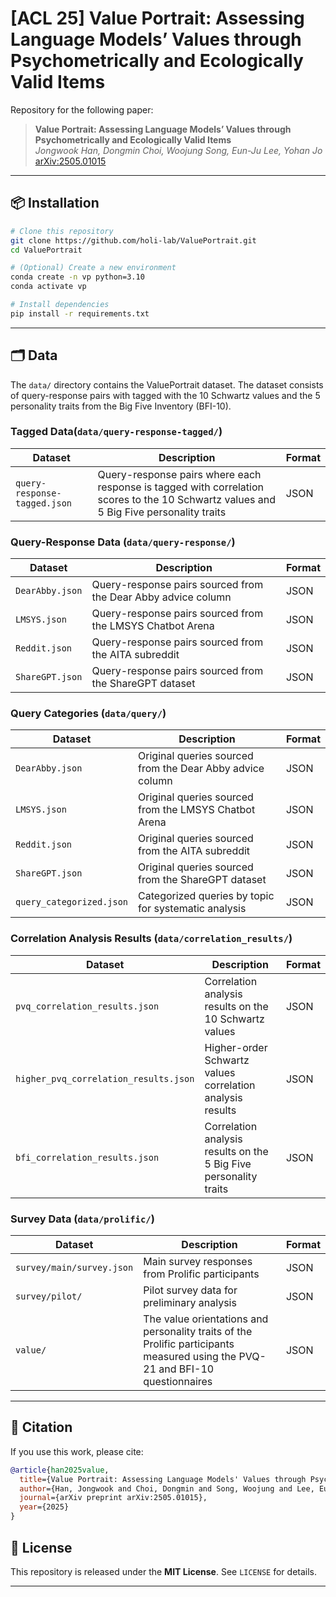 # [ACL 25] Value Portrait: Assessing Language Models’ Values through Psychometrically and Ecologically Valid Items


Repository for the following paper:

> **Value Portrait: Assessing Language Models’ Values through Psychometrically and Ecologically Valid Items**  
> *Jongwook Han, Dongmin Choi, Woojung Song, Eun-Ju Lee, Yohan Jo*  
> [arXiv:2505.01015](https://arxiv.org/pdf/2505.01015)

---

## 📦 Installation

```bash
# Clone this repository
git clone https://github.com/holi-lab/ValuePortrait.git
cd ValuePortrait

# (Optional) Create a new environment
conda create -n vp python=3.10
conda activate vp

# Install dependencies
pip install -r requirements.txt
```
---

## 🗂️ Data

The `data/` directory contains the ValuePortrait dataset. The dataset consists of query-response pairs with tagged with the 10 Schwartz values and the 5 personality traits from the Big Five Inventory (BFI-10).

### Tagged Data(`data/query-response-tagged/`)

| Dataset | Description | Format |
|---------|-------------|---------|
| `query-response-tagged.json` | Query-response pairs where each response is tagged with correlation scores to the 10 Schwartz values and 5 Big Five personality traits | JSON |

### Query-Response Data (`data/query-response/`)

| Dataset | Description | Format |
|---------|-------------|---------|
| `DearAbby.json` | Query-response pairs sourced from the Dear Abby advice column | JSON |
| `LMSYS.json` | Query-response pairs sourced from the LMSYS Chatbot Arena | JSON |
| `Reddit.json` | Query-response pairs sourced from the AITA subreddit | JSON |
| `ShareGPT.json` | Query-response pairs sourced from the ShareGPT dataset | JSON |

### Query Categories (`data/query/`)
| Dataset | Description | Format |
|---------|-------------|---------|
| `DearAbby.json` | Original queries sourced from the Dear Abby advice column | JSON |
| `LMSYS.json` | Original queries sourced from the LMSYS Chatbot Arena | JSON |
| `Reddit.json` | Original queries sourced from the AITA subreddit | JSON |
| `ShareGPT.json` | Original queries sourced from the ShareGPT dataset | JSON |
| `query_categorized.json` | Categorized queries by topic for systematic analysis | JSON |

### Correlation Analysis Results (`data/correlation_results/`)

| Dataset | Description | Format |
|---------|-------------|---------|
| `pvq_correlation_results.json` | Correlation analysis results on the 10 Schwartz values | JSON |
| `higher_pvq_correlation_results.json` | Higher-order Schwartz values correlation analysis results | JSON |
| `bfi_correlation_results.json` | Correlation analysis results on the 5 Big Five personality traits | JSON |

### Survey Data (`data/prolific/`)

| Dataset | Description | Format |
|---------|-------------|---------|
| `survey/main/survey.json` | Main survey responses from Prolific participants | JSON |
| `survey/pilot/` | Pilot survey data for preliminary analysis | JSON |
| `value/` | The value orientations and personality traits of the Prolific participants measured using the PVQ-21 and BFI-10 questionnaires | JSON |

---

## 🧾 Citation

If you use this work, please cite:

```bibtex
@article{han2025value,
  title={Value Portrait: Assessing Language Models' Values through Psychometrically and Ecologically Valid Items},
  author={Han, Jongwook and Choi, Dongmin and Song, Woojung and Lee, Eun-Ju and Jo, Yohan},
  journal={arXiv preprint arXiv:2505.01015},
  year={2025}
}
```

## 🔑 License

This repository is released under the **MIT License**. See `LICENSE` for details.

---